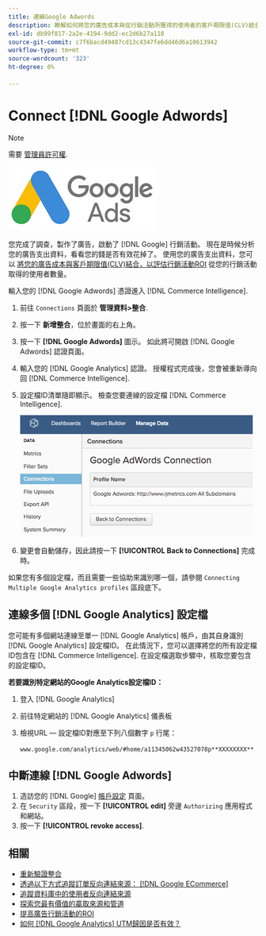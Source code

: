```yaml
---
title: 連線Google Adwords
description: 瞭解如何將您的廣告成本與從行銷活動所獲得的使用者的客戶期限值(CLV)結合，以評估行銷活動ROI。
exl-id: db99f817-2a2e-4194-9dd2-ec2d6b27a118
source-git-commit: c7f6bacd49487cd13c4347fe6dd46d6a10613942
workflow-type: tm+mt
source-wordcount: '323'
ht-degree: 0%

---
```


# Connect [!DNL Google Adwords]

>[!NOTE]
>
>需要 [管理員許可權](../../../administrator/user-management/user-management.md).

![](../../../assets/Google_Adwords_logo.png)

您完成了調查，製作了廣告，啟動了 [!DNL Google] 行銷活動。 現在是時候分析您的廣告支出資料，看看您的錢是否有效花掉了。 使用您的廣告支出資料，您可以 [將您的廣告成本與客戶期限值(CLV)結合，以評估行銷活動ROI](../../analysis/roi-ad-camp.md) 從您的行銷活動取得的使用者數量。

輸入您的 [!DNL Google Adwords] 憑證進入 [!DNL Commerce Intelligence].

1. 前往 `Connections` 頁面於 **管理資料>整合**.
1. 按一下 **新增整合**，位於畫面的右上角。
1. 按一下 **[!DNL Google Adwords]** 圖示。 如此將可開啟 [!DNL Google Adwords] 認證頁面。
1. 輸入您的 [!DNL Google Analytics] 認證。 授權程式完成後，您會被重新導向回 [!DNL Commerce Intelligence].
1. 設定檔ID清單隨即顯示。 檢查您要連線的設定檔 [!DNL Commerce Intelligence].

   ![](../../../assets/cnnct-profile.png)

1. 變更會自動儲存，因此請按一下 **[!UICONTROL Back to Connections]** 完成時。

如果您有多個設定檔，而且需要一些協助來識別哪一個，請參閱 `Connecting Multiple Google Analytics profiles` 區段底下。

## 連線多個 [!DNL Google Analytics] 設定檔

您可能有多個網站連線至單一 [!DNL Google Analytics] 帳戶，由其自身識別 [!DNL Google Analytics] 設定檔ID。 在此情況下，您可以選擇將您的所有設定檔ID包含在 [!DNL Commerce Intelligence]. 在設定檔選取步驟中，核取您要包含的設定檔ID。

**若要識別特定網站的Google Analytics設定檔ID：**

1. 登入 [!DNL Google Analytics]
1. 前往特定網站的 [!DNL Google Analytics] 儀表板
1. 檢視URL — 設定檔ID對應至下列八個數字 `p` 行尾：

   `www.google.com/analytics/web/#home/a11345062w43527078p**XXXXXXXX**`

## 中斷連線 [!DNL Google Adwords]

1. 造訪您的 [!DNL Google] [帳戶設定](https://www.google.com/account/about/?hl=en) 頁面。
1. 在 `Security` 區段，按一下 **[!UICONTROL edit]** 旁邊 `Authorizing` 應用程式和網站。
1. 按一下 **[!UICONTROL revoke access]**.

## 相關

* [重新驗證整合](https://experienceleague.adobe.com/docs/commerce-knowledge-base/kb/how-to/mbi-reauthenticating-integrations.html)
* [透過以下方式追蹤訂單反向連結來源： [!DNL Google ECommerce]](../integrations/google-ecommerce.md)
* [追蹤資料庫中的使用者反向連結來源](../../analysis/google-track-user-acq.md)
* [探索您最有價值的贏取來源和管道](../../analysis/most-value-source-channel.md)
* [提高廣告行銷活動的ROI](../../analysis/roi-ad-camp.md)
* [如何 [!DNL Google Analytics] UTM歸因是否有效？](../../analysis/utm-attributes.md)
